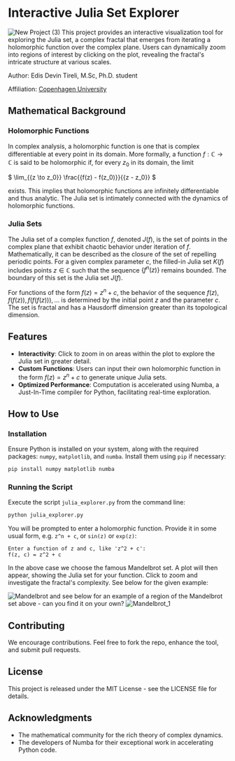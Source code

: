 # Interactive Julia Set Explorer
![New Project (3)](https://github.com/edtireli/JuliaSet-Holomorphic-dynamics/assets/129996957/b9002326-9db7-4d6a-ba60-02a7296967cc)
This project provides an interactive visualization tool for exploring the Julia set, a complex fractal that emerges from iterating a holomorphic function over the complex plane. Users can dynamically zoom into regions of interest by clicking on the plot, revealing the fractal's intricate structure at various scales.

Author: Edis Devin Tireli, M.Sc, Ph.D. student

Affiliation: [Copenhagen University](https://www.ku.dk/english/)
## Mathematical Background
### Holomorphic Functions

In complex analysis, a holomorphic function is one that is complex differentiable at every point in its domain. More formally, a function $` f: \mathbb{C} 
\rightarrow \mathbb{C} `$ is said to be holomorphic if, for every $`z_0`$ in its domain, the limit

 $` \lim_{{z \to z_0}} \frac{{f(z) - f(z_0)}}{{z - z_0}} `$

exists. This implies that holomorphic functions are infinitely differentiable and thus analytic. The Julia set is intimately connected with the dynamics of holomorphic functions.

### Julia Sets

The Julia set of a complex function $` f `$, denoted $` J(f) `$, is the set of points in the complex plane that exhibit chaotic behavior under iteration of $` f `$. Mathematically, it can be described as the closure of the set of repelling periodic points. For a given complex parameter $` c `$, the filled-in Julia set $` K(f) `$ includes points $` z \in \mathbb{C} `$ such that the sequence $` \{f^n(z)\} `$ remains bounded. The boundary of this set is the Julia set $` J(f) `$.

For functions of the form $` f(z) = z^n + c `$, the behavior of the sequence $` f(z), f(f(z)), f(f(f(z))), \ldots `$ is determined by the initial point $` z `$ and the parameter $` c `$. The set is fractal and has a Hausdorff dimension greater than its topological dimension.

## Features

- **Interactivity**: Click to zoom in on areas within the plot to explore the Julia set in greater detail.
- **Custom Functions**: Users can input their own holomorphic function in the form $` f(z) = z^n + c `$ to generate unique Julia sets.
- **Optimized Performance**: Computation is accelerated using Numba, a Just-In-Time compiler for Python, facilitating real-time exploration.

## How to Use

### Installation

Ensure Python is installed on your system, along with the required packages: `numpy`, `matplotlib`, and `numba`. Install them using `pip` if necessary:

```bash
pip install numpy matplotlib numba
```

### Running the Script

Execute the script `julia_explorer.py` from the command line:

```bash
python julia_explorer.py
```

You will be prompted to enter a holomorphic function. Provide it in some usual form, e.g. `z^n + c`, or `sin(z)` or `exp(z)`:

```plaintext
Enter a function of z and c, like 'z^2 + c':
f(z, c) = z^2 + c
```
In the above case we choose the famous Mandelbrot set. A plot will then appear, showing the Julia set for your function. Click to zoom and investigate the fractal's complexity. See below for the given example: 

![Mandelbrot](https://github.com/edtireli/JuliaSet-Holomorphic-dynamics/assets/129996957/83191e32-8aa8-4d11-8615-4db257a887a8)
and see below for an example of a region of the Mandelbrot set above - can you find it on your own?
![Mandelbrot_1](https://github.com/edtireli/JuliaSet-Holomorphic-dynamics/assets/129996957/fa7a2ba0-66ba-4f20-8297-9344d34e1fcb)

## Contributing

We encourage contributions. Feel free to fork the repo, enhance the tool, and submit pull requests.

## License

This project is released under the MIT License - see the LICENSE file for details.

## Acknowledgments

- The mathematical community for the rich theory of complex dynamics.
- The developers of Numba for their exceptional work in accelerating Python code.
